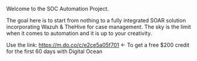Welcome to the SOC Automation Project. 

The goal here is to start from nothing to a fully integrated SOAR solution incorporating Wazuh & TheHive for case management.
The sky is the limit when it comes to automation and it is up to your creativity.

Use the link: https://m.do.co/c/e2ce5a05f701 <- To get a free $200 credit for the first 60 days with Digital Ocean 
